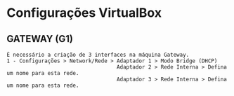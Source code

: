 # Configurações VirtualBox
  ## GATEWAY (G1)
    É necessário a criação de 3 interfaces na máquina Gateway.
    1 - Configurações > Network/Rede > Adaptador 1 > Modo Bridge (DHCP)
                                       Adaptador 2 > Rede Interna > Defina um nome para esta rede.
                                       Adaptador 3 > Rede Interna > Defina um nome para esta rede.
                        
